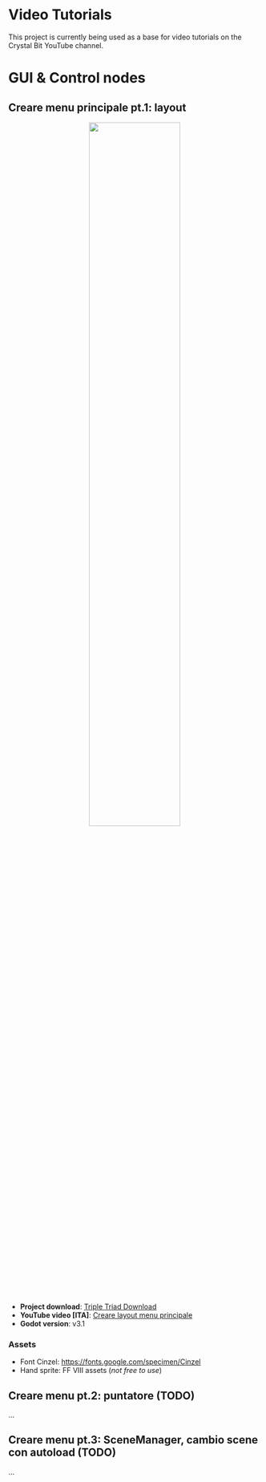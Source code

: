 # Video Tutorials

This project is currently being used as a base for video
tutorials on the Crystal Bit YouTube channel.

# GUI & Control nodes

## Creare menu principale pt.1: layout

<p align="center">
  <img width="60%" src="https://imgur.com/ZjTXc1r.png">
</p>

- **Project download**: [Triple Triad Download](https://github.com/crystal-bit/triple-triad-godot/archive/master.zip)
- **YouTube video [ITA]**: [Creare layout menu principale](https://www.youtube.com/watch?v=oKkg1mk7_lw)
- **Godot version**: v3.1 

### Assets

- Font Cinzel: https://fonts.google.com/specimen/Cinzel
- Hand sprite: FF VIII assets (*not free to use*)

## Creare menu pt.2: puntatore (TODO)

...

## Creare menu pt.3: SceneManager, cambio scene con autoload (TODO)

...
